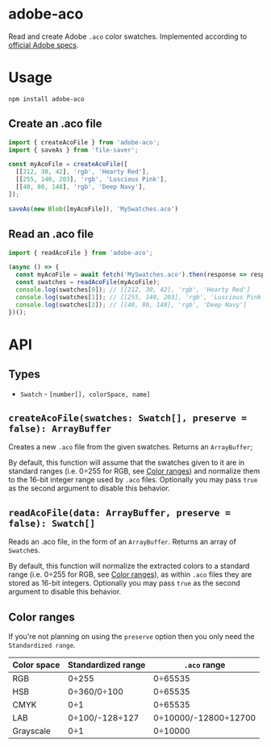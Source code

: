 # adobe-aco

Read and create Adobe `.aco` color swatches. Implemented according to [official Adobe specs](https://www.adobe.com/devnet-apps/photoshop/fileformatashtml/).

# Usage
```
npm install adobe-aco
```
## Create an .aco file
```ts
import { createAcoFile } from 'adobe-aco';
import { saveAs } from 'file-saver';

const myAcoFile = createAcoFile([
  [[212, 30, 42], 'rgb', 'Hearty Red'],
  [[255, 140, 203], 'rgb', 'Luscious Pink'],
  [[40, 80, 148], 'rgb', 'Deep Navy'],
]);

saveAs(new Blob([myAcoFile]), 'MySwatches.aco')
```
## Read an .aco file
```ts
import { readAcoFile } from 'adobe-aco';

(async () => {
  const myAcoFile = await fetch('MySwatches.aco').then(response => response.arrayBuffer());
  const swatches = readAcoFile(myAcoFile);
  console.log(swatches[0]); // [[212, 30, 42], 'rgb', 'Hearty Red']
  console.log(swatches[1]); // [[255, 140, 203], 'rgb', 'Luscious Pink']
  console.log(swatches[2]); // [[40, 80, 148], 'rgb', 'Deep Navy']
})();
```
# API

## Types

- `Swatch` - `[number[], colorSpace, name]`

## `createAcoFile(swatches: Swatch[], preserve = false): ArrayBuffer`

Creates a new `.aco` file from the given swatches. Returns an `ArrayBuffer`;

By default, this function will assume that the swatches given to it are in standard ranges (i.e. 0÷255 for RGB, see [Color ranges](#color-ranges)) and normalize them to the 16-bit integer range used by `.aco` files. Optionally you may pass `true` as the second argument to disable this behavior.

## `readAcoFile(data: ArrayBuffer, preserve = false): Swatch[]`

Reads an .aco file, in the form of an `ArrayBuffer`. Returns an array of `Swatch`es.

By default, this function will normalize the extracted colors to a standard range (i.e. 0÷255 for RGB, see [Color ranges](#color-ranges)), as within `.aco` files they are stored as 16-bit integers. Optionally you may pass `true` as the second argument to disable this behavior.

## Color ranges

If you're not planning on using the `preserve` option then you only need the `Standardized range`.

|Color space|Standardized range|`.aco` range|
|-------|-------|-------|
|RGB|0÷255|0÷65535
|HSB|0÷360/0÷100|0÷65535
|CMYK|0÷1|0÷65535
|LAB|0÷100/-128÷127|0÷10000/-12800÷12700
|Grayscale|0÷1|0÷10000
